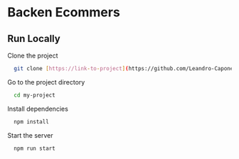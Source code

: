 # Backen Ecommers
## Run Locally

Clone the project

```bash
  git clone [https://link-to-project](https://github.com/Leandro-Caponetto/Backen-ProyectoFinal.git)
```

Go to the project directory

```bash
  cd my-project
```

Install dependencies

```bash
  npm install
```

Start the server

```bash
  npm run start
```
